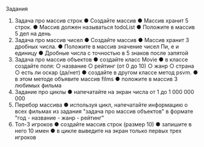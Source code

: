 Задания
1. Задача про массив строк
   ● Создайте массив
   ● Массив хранит 5 строк.
   ● Массив должен называться todoList
   ● Положите в массив 5 дел на день
2. Задача про массив чисел
   ● Создайте массив
   ● Массив хранит 3 дробных числа.
   ● Положите в массив значение чисел Пи, е и единицу
   ● Дробные числа с точностью в 5 знаков после запятой
3. Задача про массив объектов
   ● создайте класс Movie
   ● в классе создайте поля:
   ○ название
   ○ рейтинг (от 0 до 10)
   ○ жанр
   ○ страна
   ○ есть ли оскар (да/нет)
   ● создайте в другом классе метод psvm.
   ● в этом методе объявите массив films
   ● положите в массив 3 любимых фильма
4. Задание про циклы
   ● напечатайте на экран числа от 1 до 1 000 000 000
5. Перебор массива
   ● используя цикл, напечатайте информацию о всех фильмах из задания
   "задача про массив объектов" в формате "год - название - жанр - рейтинг"
6. Топ-3 игроков
   ● создайте массив строк (размер 10)
   ● запишите в него 10 имен
   ● в цикле выведите на экран только первых трех игроков